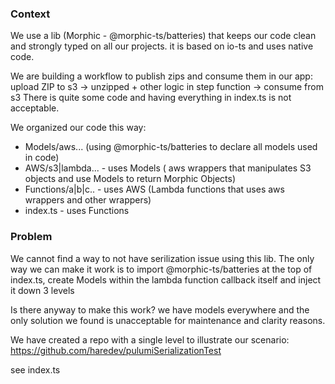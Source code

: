 ###  Context 
We use a lib (Morphic - @morphic-ts/batteries) that keeps our code clean and strongly typed on all our projects. it is based on io-ts and uses native code. 

We are building a workflow to publish zips and consume them in our app: 
upload ZIP to s3 -> unzipped + other logic in step function -> consume from s3
There is quite some code and having everything in index.ts is not acceptable. 

We organized our code this way: 
- Models/aws... (using @morphic-ts/batteries to declare all models used in code)
- AWS/s3|lambda... - uses Models ( aws wrappers that manipulates S3 objects and use Models to return Morphic Objects)
- Functions/a|b|c.. - uses AWS (Lambda functions that uses aws wrappers and other wrappers)
- index.ts  - uses Functions

### Problem
We cannot find a way to not have serilization issue using this lib. The only way we can make it work is to import @morphic-ts/batteries at the top of index.ts, create Models within the lambda function callback itself and inject it down 3 levels 

Is there anyway to make this work? we have models everywhere and the only solution we found is unacceptable for maintenance and clarity reasons. 

We have created a repo with a single level to illustrate our scenario: https://github.com/haredev/pulumiSerializationTest

see index.ts